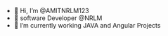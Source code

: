 - 👋 Hi, I’m @AMITNRLM123
- 👀 software Developer @NRLM
- 🌱 I’m currently working JAVA and Angular Projects


<!---
AMITNRLM123/AMITNRLM123 is a ✨ special ✨ repository because its `README.md` (this file) appears on your GitHub profile.
You can click the Preview link to take a look at your changes.
--->

